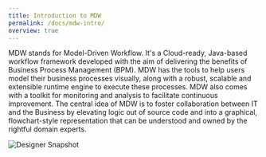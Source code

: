 ```yaml
---
title: Introduction to MDW
permalink: /docs/mdw-intro/
overview: true
---
```


MDW stands for Model-Driven Workflow.  It's a Cloud-ready, Java-based workflow framework developed with the aim of delivering the benefits of Business Process Management (BPM).  MDW has the tools to help users model their business processes visually, along with a robust, scalable and extensible runtime engine to execute these processes.  MDW also comes with a toolkit for monitoring and analysis to facilitate continuous improvement.  The central idea of MDW is to foster collaboration between IT and the Business by elevating logic out of source code and into a graphical, flowchart-style representation that can be understood and owned by the rightful domain experts. 

   ![Designer Snapshot](../../img/designer_snapshot.jpg)
